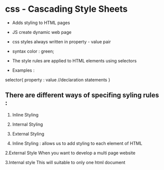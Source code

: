 
# css - Cascading Style Sheets
- Adds styling to HTML pages
- JS create dynamic web page

- css styles always written in property - value pair

- syntax
color : green;

- The style rules are applied to HTML elements using selectors

- Examples : 

selector{
    property : value   //declaration statements
}

## There are different ways of specifing syling rules :

1. Inline Styling
2. Internal Styling
3. External Styling

1. Inline Styling :
allows us to add styling to each element of HTML

2.External Style
    When you want to develop a multi page website

3.Internal style
    This will suitable to only one html document


    








